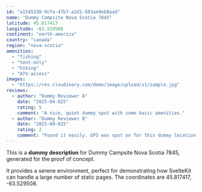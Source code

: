 ```yaml
---
id: "a1545338-9cfe-47b7-a2d1-503ae9eb8aad"
name: "Dummy Campsite Nova Scotia 7845"
latitude: 45.817417
longitude: -63.529508
continent: "north-america"
country: "canada"
region: "nova-scotia"
amenities:
  - "fishing"
  - "tent-only"
  - "hiking"
  - "ATV-access"
images:
  - "https://res.cloudinary.com/demo/image/upload/v1/sample.jpg"
reviews:
  - author: "Dummy Reviewer A"
    date: "2025-04-025"
    rating: 5
    comment: "A nice, quiet dummy spot with some basic amenities."
  - author: "Dummy Reviewer B"
    date: "2025-09-025"
    rating: 2
    comment: "Found it easily. GPS was spot on for this dummy location."
---
```


This is a **dummy description** for Dummy Campsite Nova Scotia 7845, generated for the proof of concept.

It provides a serene environment, perfect for demonstrating how SvelteKit can handle a large number of static pages. The coordinates are 45.817417, -63.529508.
